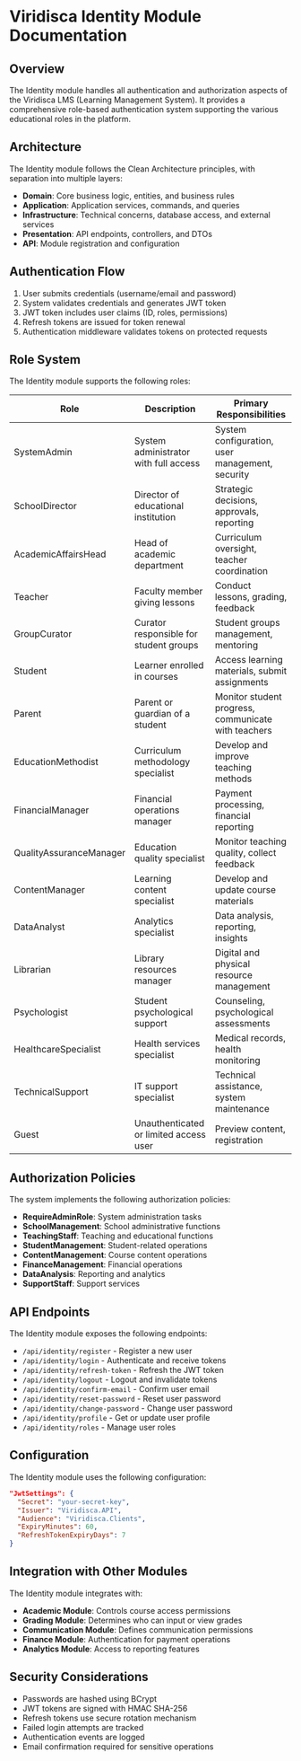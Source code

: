 # Viridisca Identity Module Documentation

## Overview

The Identity module handles all authentication and authorization aspects of the Viridisca LMS (Learning Management System). It provides a comprehensive role-based authentication system supporting the various educational roles in the platform.

## Architecture

The Identity module follows the Clean Architecture principles, with separation into multiple layers:

- **Domain**: Core business logic, entities, and business rules
- **Application**: Application services, commands, and queries
- **Infrastructure**: Technical concerns, database access, and external services
- **Presentation**: API endpoints, controllers, and DTOs
- **API**: Module registration and configuration

## Authentication Flow

1. User submits credentials (username/email and password)
2. System validates credentials and generates JWT token
3. JWT token includes user claims (ID, roles, permissions)
4. Refresh tokens are issued for token renewal
5. Authentication middleware validates tokens on protected requests

## Role System

The Identity module supports the following roles:

| Role | Description | Primary Responsibilities |
|------|-------------|--------------------------|
| SystemAdmin | System administrator with full access | System configuration, user management, security |
| SchoolDirector | Director of educational institution | Strategic decisions, approvals, reporting |
| AcademicAffairsHead | Head of academic department | Curriculum oversight, teacher coordination |
| Teacher | Faculty member giving lessons | Conduct lessons, grading, feedback |
| GroupCurator | Curator responsible for student groups | Student groups management, mentoring |
| Student | Learner enrolled in courses | Access learning materials, submit assignments |
| Parent | Parent or guardian of a student | Monitor student progress, communicate with teachers |
| EducationMethodist | Curriculum methodology specialist | Develop and improve teaching methods |
| FinancialManager | Financial operations manager | Payment processing, financial reporting |
| QualityAssuranceManager | Education quality specialist | Monitor teaching quality, collect feedback |
| ContentManager | Learning content specialist | Develop and update course materials |
| DataAnalyst | Analytics specialist | Data analysis, reporting, insights |
| Librarian | Library resources manager | Digital and physical resource management |
| Psychologist | Student psychological support | Counseling, psychological assessments |
| HealthcareSpecialist | Health services specialist | Medical records, health monitoring |
| TechnicalSupport | IT support specialist | Technical assistance, system maintenance |
| Guest | Unauthenticated or limited access user | Preview content, registration |

## Authorization Policies

The system implements the following authorization policies:

- **RequireAdminRole**: System administration tasks
- **SchoolManagement**: School administrative functions
- **TeachingStaff**: Teaching and educational functions
- **StudentManagement**: Student-related operations
- **ContentManagement**: Course content operations
- **FinanceManagement**: Financial operations
- **DataAnalysis**: Reporting and analytics
- **SupportStaff**: Support services

## API Endpoints

The Identity module exposes the following endpoints:

- `/api/identity/register` - Register a new user
- `/api/identity/login` - Authenticate and receive tokens
- `/api/identity/refresh-token` - Refresh the JWT token
- `/api/identity/logout` - Logout and invalidate tokens
- `/api/identity/confirm-email` - Confirm user email
- `/api/identity/reset-password` - Reset user password
- `/api/identity/change-password` - Change user password
- `/api/identity/profile` - Get or update user profile
- `/api/identity/roles` - Manage user roles

## Configuration

The Identity module uses the following configuration:

```json
"JwtSettings": {
  "Secret": "your-secret-key",
  "Issuer": "Viridisca.API",
  "Audience": "Viridisca.Clients",
  "ExpiryMinutes": 60,
  "RefreshTokenExpiryDays": 7
}
```

## Integration with Other Modules

The Identity module integrates with:

- **Academic Module**: Controls course access permissions
- **Grading Module**: Determines who can input or view grades
- **Communication Module**: Defines communication permissions
- **Finance Module**: Authentication for payment operations
- **Analytics Module**: Access to reporting features

## Security Considerations

- Passwords are hashed using BCrypt
- JWT tokens are signed with HMAC SHA-256
- Refresh tokens use secure rotation mechanism
- Failed login attempts are tracked
- Authentication events are logged
- Email confirmation required for sensitive operations 